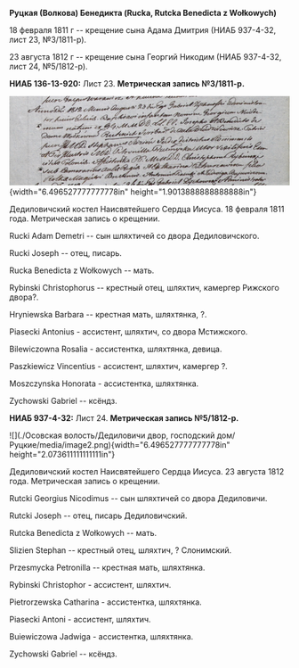 **Руцкая (Волкова) Бенедикта (Rucka, Rutcka Benedicta z Wołkowych)**

18 февраля 1811 г -- крещение сына Адама Дмитрия (НИАБ 937-4-32, лист
23, №3/1811-р).

23 августа 1812 г -- крещение сына Георгий Никодим (НИАБ 937-4-32, лист
24, №5/1812-р).

**НИАБ 136-13-920:** Лист 23. **Метрическая запись №3/1811-р.**

![](./media/a823dff02827371afc92237173eef0942dec5c78.png){width="6.496527777777778in"
height="1.9013888888888888in"}

Дедиловичский костел Наисвятейшего Сердца Иисуса. 18 февраля 1811 года.
Метрическая запись о крещении.

Rucki Adam Demetri -- сын шляхтичей со двора Дедиловичского.

Rucki Joseph -- отец, писарь.

Rucka Benedicta z Wołkowych -- мать.

Rybinski Christophorus -- крестный отец, шляхтич, камергер Рижского
двора?.

Hryniewska Barbara -- крестная мать, шляхтянка, ?.

Piasecki Antonius - ассистент, шляхтич, со двора Мстижского.

Bilewiczowna Rosalia - ассистентка, шляхтянка, девица.

Paszkiewicz Vincentius - ассистент, шляхтич, камергер ?.

Moszczynska Honorata - ассистентка, шляхтянка.

Zychowski Gabriel -- ксёндз.

**НИАБ 937-4-32:** Лист 24. **Метрическая запись №5/1812-р.**

![](./Осовская волость/Дедиловичи двор, господский дом/Руцкие/media/image2.png){width="6.496527777777778in"
height="2.073611111111111in"}

Дедиловичский костел Наисвятейшего Сердца Иисуса. 23 августа 1812 года.
Метрическая запись о крещении.

Rutcki Georgius Nicodimus -- сын шляхтичей со двора Дедиловичи.

Rutcki Joseph -- отец, писарь Дедиловичский.

Rutcka Benedicta z Wołkowych -- мать.

Slizien Stephan -- крестный отец, шляхтич, ? Слонимский.

Przesmycka Petronilla -- крестная мать, шляхтянка.

Rybinski Christophor - ассистент, шляхтич.

Pietrorzewska Catharina - ассистентка, шляхтянка.

Piasecki Antoni - ассистент, шляхтич.

Buiewiczowa Jadwiga - ассистентка, шляхтянка.

Zychowski Gabriel -- ксёндз.
